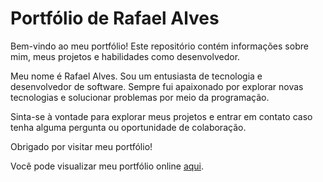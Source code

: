 # Portfólio de Rafael Alves

Bem-vindo ao meu portfólio! Este repositório contém informações sobre mim, meus projetos e habilidades como desenvolvedor.

Meu nome é Rafael Alves. Sou um entusiasta de tecnologia e desenvolvedor de software. Sempre fui apaixonado por explorar novas tecnologias e solucionar problemas por meio da programação.

Sinta-se à vontade para explorar meus projetos e entrar em contato caso tenha alguma pergunta ou oportunidade de colaboração.

Obrigado por visitar meu portfólio!

Você pode visualizar meu portfólio online [aqui](https://portifolio-rafael-alves-4djkbdbly-rafaelalvesras.vercel.app).
